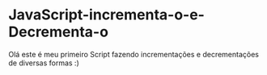 # JavaScript-incrementa-o-e-Decrementa-o
Olá este é meu primeiro Script fazendo incrementações e decrementações de diversas formas :)

